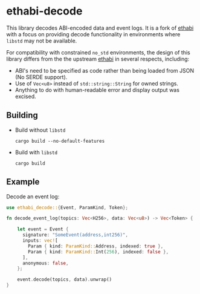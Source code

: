 # ethabi-decode

This library decodes ABI-encoded data and event logs. It is a fork of [ethabi](https://github.com/openethereum/ethabi) with a focus on providing decode functionality in environments where `libstd` may not be available.

For compatibility with constrained `no_std` environments, the design of this library differs from the the upstream [ethabi](https://github.com/openethereum/ethabi) in several respects, including:
* ABI's need to be specified as code rather than being loaded from JSON (No SERDE support).
* Use of `Vec<u8>` instead of `std::string::String` for owned strings.
* Anything to do with human-readable error and display output was excised.


## Building

- Build without `libstd`

  ```
  cargo build --no-default-features
  ```

- Build with `libstd`

  ```
  cargo build
  ```

## Example

Decode an event log:
```rust
use ethabi_decode::{Event, ParamKind, Token};

fn decode_event_log(topics: Vec<H256>, data: Vec<u8>) -> Vec<Token> {

    let event = Event {
      signature: "SomeEvent(address,int256)",
      inputs: vec![
        Param { kind: ParamKind::Address, indexed: true },
        Param { kind: ParamKind::Int(256), indexed: false },
      ],
      anonymous: false,
    };

    event.decode(topics, data).unwrap()
}
```